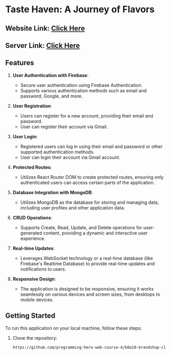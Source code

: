 # Taste Haven: A Journey of Flavors

## Website Link: [Click Here](https://taste-haven-d0082.web.app/)

## Server Link: [Click Here](https://taste-haven-server-bu5qk0l5a-mehedi-hasans-hrid.vercel.app)

## Features

1. **User Authentication with Firebase**:
   - Secure user authentication using Firebase Authentication.
   - Supports various authentication methods such as email and password, Google, and more.

2. **User Registration**:
   - Users can register for a new account, providing their email and password.
   - User can register their account via Gmail.

3. **User Login**:
   - Registered users can log in using their email and password or other supported authentication methods.
   - User can login their account via Gmail account.

4. **Protected Routes**:
   - Utilizes React Router DOM to create protected routes, ensuring only authenticated users can access certain parts of the application.

5. **Database Integration with MongoDB**:
   - Utilizes MongoDB as the database for storing and managing data, including user profiles and other application data.

6. **CRUD Operations**:
   - Supports Create, Read, Update, and Delete operations for user-generated content, providing a dynamic and interactive user experience.

7. **Real-time Updates**:
   - Leverages WebSocket technology or a real-time database (like Firebase's Realtime Database) to provide real-time updates and notifications to users.

8. **Responsive Design**:
    - The application is designed to be responsive, ensuring it works seamlessly on various devices and screen sizes, from desktops to mobile devices.

## Getting Started

To run this application on your local machine, follow these steps:

1. Clone the repository:

   ```bash
   https://github.com/programming-hero-web-course-4/b8a10-brandshop-client-side-mehedihasanhrid1.git
